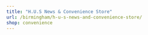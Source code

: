 ```yaml
---
title: "H.U.S News & Convenience Store"
url: /birmingham/h-u-s-news-and-convenience-store/
shop: convenience
---
```

